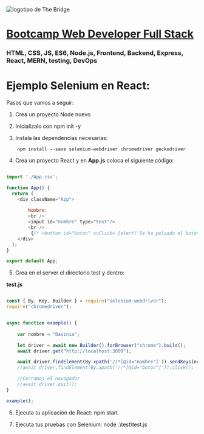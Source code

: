 ![logotipo de The Bridge](https://user-images.githubusercontent.com/27650532/77754601-e8365180-702b-11ea-8bed-5bc14a43f869.png  "logotipo de The Bridge")


# [Bootcamp Web Developer Full Stack](https://www.thebridge.tech/bootcamps/bootcamp-fullstack-developer/)

### HTML, CSS,  JS, ES6, Node.js, Frontend, Backend, Express, React, MERN, testing, DevOps

# Ejemplo Selenium en React:
Pasos que vamos a seguir: 

1. Crea un proyecto Node nuevo

2. Inicialízalo con npm init -y

3. Instala las dependencias necesarias: 

```
    npm install --save selenium-webdriver chromedriver geckodriver
```

4. Crea un proyecto React y en **App.js** coloca el siguiente código: 

```javascript

import './App.css';

function App() {
  return (
    <div className="App">
      
        Nombre:
        <br />
        <input id="nombre" type="text"/>
        <br />
         {/* <button id="boton" onClick= {alert('Se ha pulsado el botón ')}>Enviar</button> */}
    </div>
  );
}

export default App;


```

5. Crea  en el server el directorio test y dentro: 

**test.js**
```javascript

const { By, Key, Builder } = require("selenium-webdriver");
require("chromedriver");


async function example() {
    
    var nombre = "Davinia";

    let driver = await new Builder().forBrowser("chrome").build();
    await driver.get("http://localhost:3000");

    await driver.findElement(By.xpath('//*[@id="nombre"]')).sendKeys(nombre, Key.RETURN);
    //await driver.findElement(By.xpath('//*[@id="boton"]')).click();

    //Cerramos el navegador
    //await driver.quit();
}

example();

```

6. Ejecuta tu aplicación de React: npm start

7. Ejecuta tus pruebas con Selenium: node .\test\test.js
